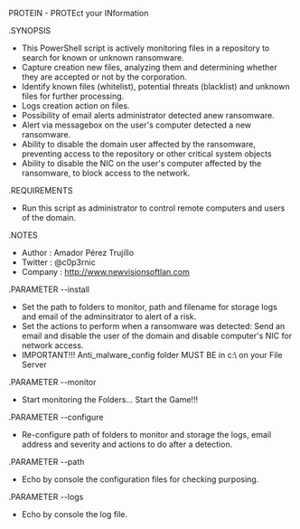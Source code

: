 PROTEIN - PROTEct your INformation
 
.SYNOPSIS
- This PowerShell script is actively monitoring files in a repository to search for known or unknown ransomware.
- Capture creation new files, analyzing them and determining whether they are accepted or not by the corporation.
- Identify known files (whitelist), potential threats (blacklist) and unknown files for further processing.
- Logs creation action on files.
- Possibility of email alerts administrator detected anew ransomware.
- Alert via messagebox on the user's computer detected a new ransomware.
- Ability to disable the domain user affected by the ransomware, preventing access to the repository or other critical system objects
- Ability to disable the NIC on the user's computer affected by the ransomware, to block access to the network.

.REQUIREMENTS
- Run this script as administrator to control remote computers and users of the domain.

.NOTES
- Author		: Amador Pérez Trujillo
- Twitter		: @c0p3rnic
- Company		: http://www.newvisionsoftlan.com

	
.PARAMETER --install
- Set the path to folders to monitor, path and filename for storage logs and email of the adminsitrator to alert of a risk.
- Set the actions to perform when a ransomware was detected: Send an email and disable the user of the domain and disable computer's NIC for network access.
- IMPORTANT!!! Anti_malware_config folder MUST BE in c:\ on your File Server

.PARAMETER --monitor
- Start monitoring the Folders... Start the Game!!!

.PARAMETER --configure
- Re-configure path of folders to monitor and storage the logs, email address and severity and actions to do after a detection.

.PARAMETER --path
- Echo by console the configuration files for checking purposing.

.PARAMETER --logs
- Echo by console the log file.

